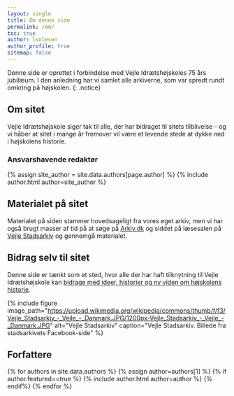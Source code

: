 ```yaml
---
layout: single
title: Om denne side
permalink: /om/
toc: true
author: lsolesen
author_profile: true
sitemap: false
---
```


Denne side er oprettet i forbindelse med Vejle Idrætshøjskoles 75 års jubilæum. I den anledning har vi samlet alle arkiverne, som var spredt rundt omkring på højskolen.
{: .notice}

## Om sitet

Vejle Idrætshøjskole siger tak til alle, der har bidraget til sitets tilblivelse - og vi håber at sitet i mange år fremover vil være et levende stede at dykke ned i højskolens historie.

### Ansvarshavende redaktør

{% assign site_author = site.data.authors[page.author] %}
{% include author.html author=site_author %}

## Materialet på sitet

Materialet på siden stammer hovedsageligt fra vores eget arkiv, men vi har også brugt masser af tid på at søge på [Arkiv.dk](http://arkiv.dk) og siddet på læsesalen på [Vejle Stadsarkiv](http://vejlestadsarkiv.dk) og gennemgå materialet.

## Bidrag selv til sitet

Denne side er tænkt som et sted, hvor alle der har haft tilknytning til Vejle Idrætshøjskole kan [bidrage med ideer, historier og ny viden om højskolens historie](/bidrag/).

{% include figure
    image_path="https://upload.wikimedia.org/wikipedia/commons/thumb/f/f3/Vejle_Stadsarkiv_-_Vejle_-_Danmark.JPG/1200px-Vejle_Stadsarkiv_-_Vejle_-_Danmark.JPG"
    alt="Vejle Stadsarkiv"
    caption="Vejle Stadsarkiv. Billede fra stadsarkivets Facebook-side" %}

## Forfattere

{% for authors in site.data.authors %}
  {% assign author=authors[1] %}
  {% if author.featured==true %}
    {% include author.html author=author %}
  {% endif%}
{% endfor %}
